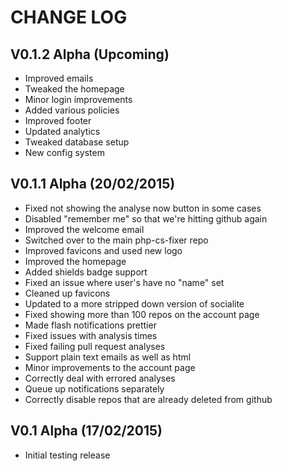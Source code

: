 CHANGE LOG
==========


## V0.1.2 Alpha (Upcoming)

* Improved emails
* Tweaked the homepage
* Minor login improvements
* Added various policies
* Improved footer
* Updated analytics
* Tweaked database setup
* New config system


## V0.1.1 Alpha (20/02/2015)

* Fixed not showing the analyse now button in some cases
* Disabled "remember me" so that we're hitting github again
* Improved the welcome email
* Switched over to the main php-cs-fixer repo
* Improved favicons and used new logo
* Improved the homepage
* Added shields badge support
* Fixed an issue where user's have no "name" set
* Cleaned up favicons
* Updated to a more stripped down version of socialite
* Fixed showing more than 100 repos on the account page
* Made flash notifications prettier
* Fixed issues with analysis times
* Fixed failing pull request analyses
* Support plain text emails as well as html
* Minor improvements to the account page
* Correctly deal with errored analyses
* Queue up notifications separately
* Correctly disable repos that are already deleted from github


## V0.1 Alpha (17/02/2015)

* Initial testing release
